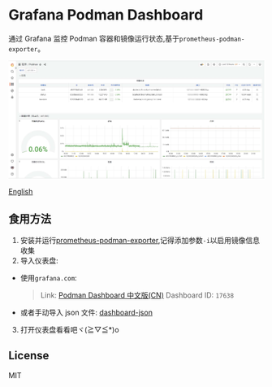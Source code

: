 # Grafana Podman Dashboard

通过 Grafana 监控 Podman 容器和镜像运行状态,基于`prometheus-podman-exporter`。

![截图](./assets/screenshot_zh-cn.jpg)

[English](./README.md)

## 食用方法

1. 安装并运行[prometheus-podman-exporter](https://github.com/containers/prometheus-podman-exporter),记得添加参数`-i`以启用镜像信息收集
2. 导入仪表盘:

- 使用`grafana.com`:
  > Link: [Podman Dashboard 中文版(CN)](https://grafana.com/grafana/dashboards/17638)
  > Dashboard ID: `17638`
- 或者手动导入 json 文件:
  [dashboard-json](./dashboards/zh-cn.json)

3. 打开仪表盘看看吧ヾ(≧▽≦\*)o

## License

MIT
